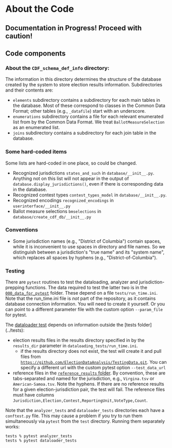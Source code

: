 # About the Code 

## Documentation in Progress! Proceed with caution!

## Code components
### About the `CDF_schema_def_info` directory:
The information in this directory determines the structure of the database created by the system to store election results information. Subdirectories and their contents are:
 * `elements` subdirectory contains a subdirectory for each main tables in the database. Most of these correspond to classes in the Common Data Format; other tables (e.g., `_datafile`) start with an underscore. 
 * `enumerations` subdirectory contains a file for each relevant enumerated list from by the Common Data Format. We treat `BallotMeasureSelection` as an enumerated list.
 * `joins` subdirectory contains a subdirectory for each join table in the database.
 
### Some hard-coded items
 Some lists are hard-coded in one place, so could be changed.
  * Recognized jurisdictions `states_and_such` in `database/__init__.py`. Anything not on this list will not appear in the output of `database.display_jurisdictions()`, even if there is corresponding data in the database.
  * Recognized contest types `contest_types_model` in `database/__init__.py`.
  * Recognized encodings `recognized_encodings` in `userinterface/__init__.py`
  * Ballot measure selections `bmselections` in `database/create_cdf_db/__init__.py`
  
### Conventions
 * Some jurisdiction names (e.g., "District of Columbia") contain spaces, while it is inconvenient to use spaces in directory and file names. So we distinguish between a jurisdiction's "true name" and its "system name", which replaces all spaces by hyphens (e.g., "District-of-Columbia").


### Testing
There are `pytest` routines to test the dataloading, analyzer and jurisdiction-prepping functions. The data required to test the latter two is in the [`000_data_for_pytest`](../tests/000_data_for_pytest) folder. These depend on a file `tests/run_time.ini`. Note that the run_time.ini file is *not* part of the repository, as it contains database connection information. You will need to create it yourself. Or you can point to a different parameter file with the custom option `--param_file` for  pytest.

The [dataloader test](../tests/dataloading_tests/test_dataloading.py) depends on information outside the [tests folder] (../tests):
 - election results files in the results directory specified in by the `results_dir` parameter in `dataloading_tests/run_time.ini`. 
    - if the results directory does not exist, the test will create it and pull files from [`https://github.com/ElectionDataAnalysis/TestingData.git`](https://github.com/ElectionDataAnalysis/TestingData.git). You can specify a different url with the custom pytest option `--test_data_url`
 - reference files in the [`reference_results` folder](../src/reference_results). By convention, these are tabs-separated and named for the jurisdiction, e.g., `Virgina.tsv` or `American-Samoa.tsv`. Note the hyphens. If there are no reference results for a given election-jurisdiction pair, the test will fail. The reference files must have columns `Jurisdiction,Election,Contest,ReportingUnit,VoteType,Count`. 

Note that the `analyzer_tests` and `dataloader_tests` directories each have a `conftest.py` file. This may cause a problem if you try to run them simultaneously via `pytest` from the `test` directory. Running them separately works:
```
tests % pytest analyzer_tests
tests % pytest dataloader_tests
```




  
  

